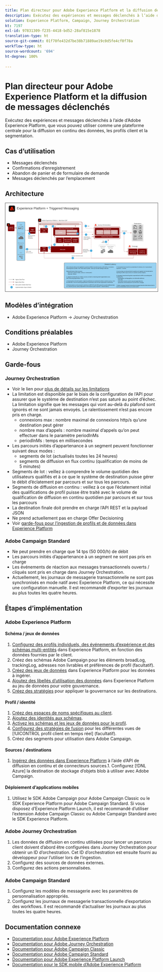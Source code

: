 ```yaml
---
title: Plan directeur pour Adobe Experience Platform et la diffusion de messages déclenchés
description: Exécutez des expériences et messages déclenchés à l’aide d’Adobe Experience Platform, que vous pouvez utiliser comme une plateforme centrale pour la diffusion en continu des données, les profils client et la segmentation.
solution: Experience Platform, Campaign, Journey Orchestration
kt: 7197
exl-id: 97831309-f235-4418-bd52-28af815e1878
translation-type: ht
source-git-commit: 01f70fe432d7be38b71889ae19c0d5fe4cf0f78a
workflow-type: ht
source-wordcount: '694'
ht-degree: 100%

---
```


# Plan directeur pour Adobe Experience Platform et la diffusion de messages déclenchés

Exécutez des expériences et messages déclenchés à l’aide d’Adobe Experience Platform, que vous pouvez utiliser comme une plateforme centrale pour la diffusion en continu des données, les profils client et la segmentation.

## Cas d’utilisation

* Messages déclenchés
* Confirmations d’enregistrement
* Abandon de panier et de formulaire de demande
* Messages déclenchés par l’emplacement

## Architecture

<img src="assets/triggered.svg" alt="Architecture de référence pour les messages déclenchés et le plan directeur d’Adobe Experience Platform" style="border:1px solid #4a4a4a" />

## Modèles d’intégration

* Adobe Experience Platform -> Journey Orchestration

## Conditions préalables

* Adobe Experience Platform
* Journey Orchestration

## Garde-fous

### Journey Orchestration

* Voir le lien pour [plus de détails sur les limitations](https://experienceleague.adobe.com/docs/journeys/using/starting-with-journeys/limitations.html?lang=fr#starting-with-journeys)
* La limitation est disponible par le biais de la configuration de l’API pour assurer que le système de destination n’est pas saturé au point d’échec. La limitation signifie que les messages qui vont au-delà du plafond sont ignorés et ne sont jamais envoyés. Le ralentissement n’est pas encore pris en charge.
   * connexions max : nombre maximal de connexions http/s qu’une destination peut gérer
   * nombre max d’appels : nombre maximal d’appels qu’on peut effectuer dans le paramètre periodInMs
   * periodInMs : temps en millisecondes
* Les parcours initiés d’appartenance à un segment peuvent fonctionner suivant deux modes :
   * segments de lot (actualisés toutes les 24 heures)
   * segments de diffusion en flux continu (qualification de moins de 5 minutes)
* Segments de lot : veillez à comprendre le volume quotidien des utilisateurs qualifiés et à ce que le système de destination puisse gérer le débit d’éclatement par parcours et sur tous les parcours.
* Segments de diffusion en continu : veillez à ce que l’éclatement initial des qualifications de profil puisse être traité avec le volume de qualification de diffusion en continu quotidien par parcours et sur tous les parcours
* La destination finale doit prendre en charge l’API REST et la payload JSON
* Ne prend actuellement pas en charge Offer Decisioning
* Voir [garde-fous pour l’ingestion de profils et de données dans Experience Platform](https://experienceleague.adobe.com/docs/experience-platform/profile/guardrails.html?lang=fr)

### Adobe Campaign Standard

* Ne peut prendre en charge que 14 tps (50 000/h) de débit
* Les parcours initiés d’appartenance à un segment ne sont pas pris en charge
* Les événements de réaction aux messages transactionnels ouverts / cliqués sont pris en charge dans Journey Orchestration.
* Actuellement, les journaux de messagerie transactionnelle ne sont pas synchronisés en mode natif avec Experience Platform, ce qui nécessite une configuration manuelle. Il est recommandé d’exporter les journaux au plus toutes les quatre heures.


## Étapes d’implémentation

### Adobe Experience Platform

#### Schéma / jeux de données

1. [Configurez des profils individuels, des événements d’expérience et des schémas multi-entités](https://experienceleague.adobe.com/docs/platform-learn/tutorials/schemas/create-a-schema.html?lang=fr) dans Experience Platform, en fonction des données fournies par le client.
1. Créez des schémas Adobe Campaign pour les éléments broadLog, trackingLog, adresses non livrables et préférences de profil (facultatif).
1. [Créez des jeux de données](https://experienceleague.adobe.com/docs/platform-learn/tutorials/data-ingestion/create-datasets-and-ingest-data.html?lang=fr) dans Experience Platform pour les données à ingérer.
1. [Ajoutez des libellés d’utilisation des données](https://experienceleague.adobe.com/docs/platform-learn/tutorials/data-governance/classify-data-using-governance-labels.html?lang=fr) dans Experience Platform au jeu de données pour votre gouvernance.
1. [Créez des stratégies](https://experienceleague.adobe.com/docs/platform-learn/tutorials/data-governance/create-data-usage-policies.html?lang=fr) pour appliquer la gouvernance sur les destinations.

#### Profil / identité

1. [Créez des espaces de noms spécifiques au client](https://experienceleague.adobe.com/docs/platform-learn/tutorials/identities/label-ingest-and-verify-identity-data.html?lang=fr).
1. [Ajoutez des identités aux schémas](https://experienceleague.adobe.com/docs/platform-learn/tutorials/identities/label-ingest-and-verify-identity-data.html?lang=fr).
1. [Activez les schémas et les jeux de données pour le profil](https://experienceleague.adobe.com/docs/platform-learn/tutorials/profiles/bring-data-into-the-real-time-customer-profile.html?lang=fr).
1. [Configurez des stratégies de fusion](https://experienceleague.adobe.com/docs/platform-learn/tutorials/profiles/create-merge-policies.html?lang=fr) pour les différentes vues de [!UICONTROL profil client en temps réel] (facultatif).
1. Créez des segments pour utilisation dans Adobe Campaign.

#### Sources / destinations

1. [Ingérez des données dans Experience Platform](https://experienceleague.adobe.com/?recommended=ExperiencePlatform-D-1-2020.1.dataingestion&amp;lang=fr) à l’aide d’API de diffusion en continu et de connecteurs sources.1. Configurez [!DNL Azure] la destination de stockage d’objets blob à utiliser avec Adobe Campaign.

#### Déploiement d’applications mobiles

1. Utilisez le SDK Adobe Campaign pour Adobe Campaign Classic ou le SDK Experience Platform pour Adobe Campaign Standard. Si vous disposez d’Experience Platform Launch, il est recommandé d’utiliser l’extension Adobe Campaign Classic ou Adobe Campaign Standard avec le SDK Experience Platform.


### Adobe Journey Orchestration

1. Les données de diffusion en continu utilisées pour lancer un parcours client doivent d’abord être configurées dans Journey Orchestration pour obtenir un ID d’orchestration. Cet ID d’orchestration est ensuite fourni au développeur pour l’utiliser lors de l’ingestion.
1. Configurez des sources de données externes.
1. Configurez des actions personnalisées.

### Adobe Campaign Standard

1. Configurez les modèles de messagerie avec les paramètres de personnalisation appropriés.
1. Configurez les journaux de messagerie transactionnelle d’exportation des workflows. Il est recommandé d’actualiser les journaux au plus toutes les quatre heures.


## Documentation connexe

* [Documentation pour Adobe Experience Platform](https://experienceleague.adobe.com/docs/experience-platform.html?lang=fr)
* [Documentation pour Adobe Journey Orchestration](https://experienceleague.adobe.com/docs/journey-orchestration.html?lang=fr)
* [Documentation pour Adobe Campaign Classic](https://experienceleague.adobe.com/docs/campaign-classic.html?lang=fr)
* [Documentation pour Adobe Campaign Standard](https://experienceleague.adobe.com/docs/campaign-standard.html?lang=fr)
* [Documentation pour Adobe Experience Platform Launch](https://experienceleague.adobe.com/docs/launch.html?lang=fr)
* [Documentation pour le SDK mobile d’Adobe Experience Platform](https://experienceleague.adobe.com/docs/mobile.html?lang=fr)

